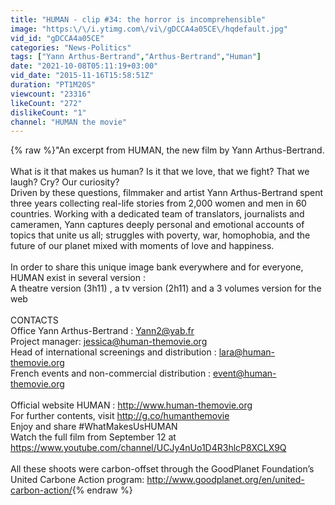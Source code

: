 ```yaml
---
title: "HUMAN - clip #34: the horror is incomprehensible"
image: "https:\/\/i.ytimg.com\/vi\/gDCCA4a05CE\/hqdefault.jpg"
vid_id: "gDCCA4a05CE"
categories: "News-Politics"
tags: ["Yann Arthus-Bertrand","Arthus-Bertrand","Human"]
date: "2021-10-08T05:11:19+03:00"
vid_date: "2015-11-16T15:58:51Z"
duration: "PT1M20S"
viewcount: "23316"
likeCount: "272"
dislikeCount: "1"
channel: "HUMAN the movie"
---
```

{% raw %}&quot;An excerpt from HUMAN, the new film by Yann Arthus-Bertrand.<br /><br />What is it that makes us human? Is it that we love, that we fight? That we laugh? Cry? Our curiosity? <br />Driven by these questions, filmmaker and artist Yann Arthus-Bertrand spent three years collecting real-life stories from 2,000 women and men in 60 countries. Working with a dedicated team of translators, journalists and cameramen, Yann captures deeply personal and emotional accounts of topics that unite us all; struggles with poverty, war, homophobia, and the future of our planet mixed with moments of love and happiness.  <br /><br />In order to share this unique image bank everywhere and for everyone,<br />HUMAN  exist in several version : <br />A theatre version (3h11) ,  a tv version (2h11) and a 3 volumes version for the web<br /><br />CONTACTS<br />Office Yann Arthus-Bertrand : Yann2@yab.fr<br />Project manager: jessica@human-themovie.org<br />Head of international screenings and distribution : lara@human-themovie.org<br />French events and non-commercial distribution : event@human-themovie.org<br /><br />Official website HUMAN : <a rel="nofollow" target="blank" href="http://www.human-themovie.org">http://www.human-themovie.org</a> <br />For further contents, visit <a rel="nofollow" target="blank" href="http://g.co/humanthemovie">http://g.co/humanthemovie</a><br />Enjoy and share #WhatMakesUsHUMAN<br />Watch the full film from September 12 at <a rel="nofollow" target="blank" href="https://www.youtube.com/channel/UCJy4nUo1D4R3hlcP8XCLX9Q">https://www.youtube.com/channel/UCJy4nUo1D4R3hlcP8XCLX9Q</a><br /><br />All these shoots were carbon-offset through the GoodPlanet Foundation’s United Carbone Action program: <a rel="nofollow" target="blank" href="http://www.goodplanet.org/en/united-carbon-action/">http://www.goodplanet.org/en/united-carbon-action/</a>{% endraw %}
